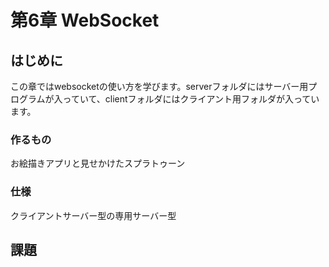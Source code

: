 # 第6章 WebSocket

## はじめに

 この章ではwebsocketの使い方を学びます。serverフォルダにはサーバー用プログラムが入っていて、clientフォルダにはクライアント用フォルダが入っています。

### 作るもの

 お絵描きアプリと見せかけたスプラトゥーン

### 仕様

 クライアントサーバー型の専用サーバー型

## 課題